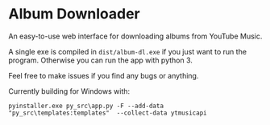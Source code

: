 # Album Downloader

An easy-to-use web interface for downloading albums from
YouTube Music.

A single exe is compiled in `dist/album-dl.exe` if you just want to
run the program. Otherwise you can run the app with python 3.

Feel free to make issues if you find any bugs or anything.

Currently building for Windows with:

```shell
pyinstaller.exe py_src\app.py -F --add-data "py_src\templates:templates"  --collect-data ytmusicapi
```